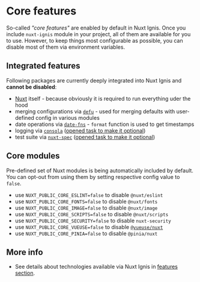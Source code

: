 # Core features

So-called _"core features"_ are enabled by default in Nuxt Ignis. Once you include `nuxt-ignis` module in your project, all of them are available for you to use. However, to keep things most configurable as possible, you can disable most of them via environment variables.

## Integrated features

Following packages are currently deeply integrated into Nuxt Ignis and **cannot be disabled**:
- [Nuxt](https://nuxt.com/) itself - because obviously it is required to run everything uder the hood
- merging configurations via [`defu`](https://github.com/unjs/defu) - used for merging defaults with user-defined config in various modules
- date operations via [`date-fns`](https://github.com/date-fns/date-fns) - `format` function is used to get timestamps
- logging via [`consola`](https://github.com/unjs/consola) ([opened task to make it optional](https://github.com/AloisSeckar/nuxt-ignis/issues/79))
- test suite via [`nuxt-spec`](https://github.com/AloisSeckar/nuxt-spec) ([opened task to make it optional](https://github.com/AloisSeckar/nuxt-ignis/issues/81))

## Core modules

Pre-defined set of Nuxt modules is being automatically included by default. You can opt-out from using them by setting respective config value to `false`.

- use `NUXT_PUBLIC_CORE_ESLINT=false` to disable `@nuxt/eslint`
- use `NUXT_PUBLIC_CORE_FONTS=false` to disable `@nuxt/fonts`
- use `NUXT_PUBLIC_CORE_IMAGE=false` to disable `@nuxt/image`
- use `NUXT_PUBLIC_CORE_SCRIPTS=false` to disable `@nuxt/scripts`
- use `NUXT_PUBLIC_CORE_SECURITY=false` to disable `nuxt-security`
- use `NUXT_PUBLIC_CORE_VUEUSE=false` to disable [`@vueuse/nuxt`](/3-7-features-utils.html#vueuse)
- use `NUXT_PUBLIC_CORE_PINIA=false` to disable `@pinia/nuxt`

## More info

- See details about technologies available via Nuxt Ignis in [features section](/3-1-features).
